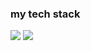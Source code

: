 ### my tech stack
<img src="https://img.shields.io/badge/ Python-191970?style=for-the-badge&logo=Python&logoColor=yellow"/>
<img src="https://img.shields.io/badge/ Python-191970?style=for-the-badge&logo=Python&logoColor=yellow"/>
